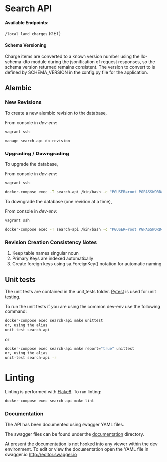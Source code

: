 # Search API

#### Available Endpoints:
`/local_land_charges` (GET)

#### Schema Versioning
Charge items are converted to a known version number using the llc-schema-dto module during the jsonification of request responses, so the schema version returned remains consistent.  The version to convert to is defined by SCHEMA_VERSION in the config.py file for the application.

## Alembic

### New Revisions

To create a new alembic revision to the database,

From console in _dev-env_:

```bash
vagrant ssh
```

```bash
manage search-api db revision
```

### Upgrading / Downgrading

To upgrade the database,

From console in _dev-env_:

```bash
vagrant ssh
```

```bash
docker-compose exec -T search-api /bin/bash -c "PGUSER=root PGPASSWORD=superroot SQL_USE_ALEMBIC_USER=yes SQL_PASSWORD=superroot python3 manage.py db upgrade"
```

To downgrade the database (one revision at a time),

From console in _dev-env_:

```bash
vagrant ssh
```

```bash
docker-compose exec -T search-api /bin/bash -c "PGUSER=root PGPASSWORD=superroot SQL_USE_ALEMBIC_USER=yes SQL_PASSWORD=superroot python3 manage.py db downgrade"
```

### Revision Creation Consistency Notes
1. Keep table names singular noun
2. Primary Keys are indexed automatically
3. Create foreign keys using sa.ForeignKey() notation for automatic naming


## Unit tests

The unit tests are contained in the unit_tests folder. [Pytest](http://docs.pytest.org/en/latest/) is used for unit testing. 

To run the unit tests if you are using the common dev-env use the following command:

```bash
docker-compose exec search-api make unittest
or, using the alias
unit-test search-api
```

or

```bash
docker-compose exec search-api make report="true" unittest
or, using the alias
unit-test search-api -r
```

# Linting

Linting is performed with [Flake8](http://flake8.pycqa.org/en/latest/). To run linting:
```bash
docker-compose exec search-api make lint
```

### Documentation

The API has been documented using swagger YAML files. 

The swagger files can be found under the [documentation](documentation/search.yaml) directory.

At present the documentation is not hooked into any viewer within the dev environment. To edit or view the documentation open the YAML file in swagger.io <http://editor.swagger.io>
